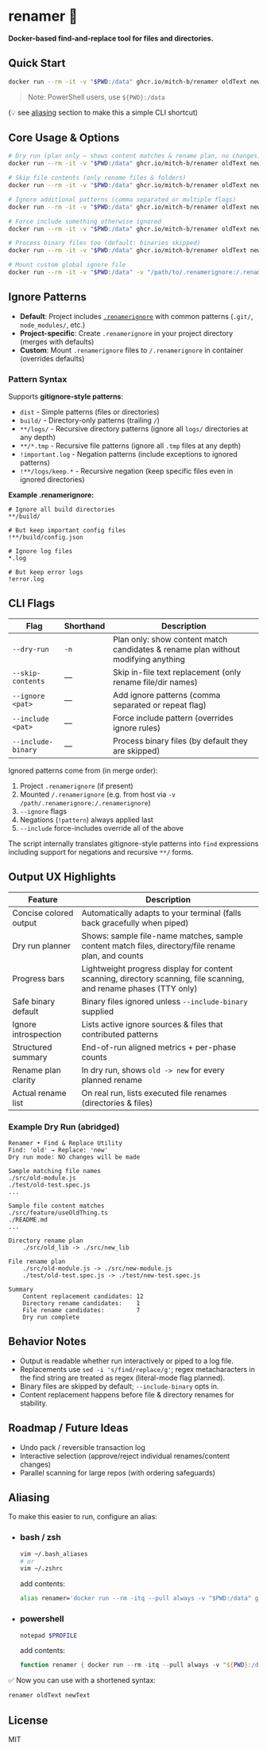# renamer 🔀

**Docker-based find-and-replace tool for files and directories.**

## Quick Start

```bash
docker run --rm -it -v "$PWD:/data" ghcr.io/mitch-b/renamer oldText newText
```

> Note: PowerShell users, use `${PWD}:/data`


(💡 see [aliasing](#aliasing) section to make this a simple CLI shortcut)

## Core Usage & Options

```bash
# Dry run (plan only – shows content matches & rename plan, no changes)
docker run --rm -it -v "$PWD:/data" ghcr.io/mitch-b/renamer oldText newText --dry-run

# Skip file contents (only rename files & folders)
docker run --rm -it -v "$PWD:/data" ghcr.io/mitch-b/renamer oldText newText --skip-contents

# Ignore additional patterns (comma separated or multiple flags)
docker run --rm -it -v "$PWD:/data" ghcr.io/mitch-b/renamer oldText newText --ignore "dist,build,*.log"

# Force include something otherwise ignored
docker run --rm -it -v "$PWD:/data" ghcr.io/mitch-b/renamer oldText newText --ignore "dist,build" --include dist/config.json

# Process binary files too (default: binaries skipped)
docker run --rm -it -v "$PWD:/data" ghcr.io/mitch-b/renamer oldText newText --include-binary

# Mount custom global ignore file
docker run --rm -it -v "$PWD:/data" -v "/path/to/.renamerignore:/.renamerignore" ghcr.io/mitch-b/renamer oldText newText
```

## Ignore Patterns

- **Default**: Project includes [`.renamerignore`](./.renamerignore) with common patterns (`.git/`, `node_modules/`, etc.)
- **Project-specific**: Create `.renamerignore` in your project directory (merges with defaults)
- **Custom**: Mount `.renamerignore` files to `/.renamerignore` in container (overrides defaults)

### Pattern Syntax

Supports **gitignore-style patterns**:

- `dist` - Simple patterns (files or directories)
- `build/` - Directory-only patterns (trailing `/`)  
- `**/logs/` - Recursive directory patterns (ignore all `logs/` directories at any depth)
- `**/*.tmp` - Recursive file patterns (ignore all `.tmp` files at any depth)
- `!important.log` - Negation patterns (include exceptions to ignored patterns)
- `!**/logs/keep.*` - Recursive negation (keep specific files even in ignored directories)

**Example .renamerignore:**
```
# Ignore all build directories
**/build/

# But keep important config files
!**/build/config.json

# Ignore log files
*.log

# But keep error logs  
!error.log
```

## CLI Flags

| Flag | Shorthand | Description |
|------|-----------|-------------|
| `--dry-run` | `-n` | Plan only: show content match candidates & rename plan without modifying anything |
| `--skip-contents` | — | Skip in-file text replacement (only rename file/dir names) |
| `--ignore <pat>` | — | Add ignore patterns (comma separated or repeat flag) |
| `--include <pat>` | — | Force include pattern (overrides ignore rules) |
| `--include-binary` | — | Process binary files (by default they are skipped) |

Ignored patterns come from (in merge order):
1. Project `.renamerignore` (if present)
2. Mounted `/.renamerignore` (e.g. from host via `-v /path/.renamerignore:/.renamerignore`)
3. `--ignore` flags
4. Negations (`!pattern`) always applied last
5. `--include` force-includes override all of the above

The script internally translates gitignore-style patterns into `find` expressions including support for negations and recursive `**/` forms.

## Output UX Highlights

| Feature | Description |
|---------|-------------|
| Concise colored output | Automatically adapts to your terminal (falls back gracefully when piped) |
| Dry run planner | Shows: sample file-name matches, sample content match files, directory/file rename plan, and counts |
| Progress bars | Lightweight progress display for content scanning, directory scanning, file scanning, and rename phases (TTY only) |
| Safe binary default | Binary files ignored unless `--include-binary` supplied |
| Ignore introspection | Lists active ignore sources & files that contributed patterns |
| Structured summary | End-of-run aligned metrics + per-phase counts |
| Rename plan clarity | In dry run, shows `old -> new` for every planned rename |
| Actual rename list | On real run, lists executed file renames (directories & files) |

### Example Dry Run (abridged)

```
Renamer • Find & Replace Utility
Find: 'old' → Replace: 'new'
Dry run mode: NO changes will be made

Sample matching file names
./src/old-module.js
./test/old-test.spec.js
...

Sample file content matches
./src/feature/useOldThing.ts
./README.md
...

Directory rename plan
    ./src/old_lib -> ./src/new_lib

File rename plan
    ./src/old-module.js -> ./src/new-module.js
    ./test/old-test.spec.js -> ./test/new-test.spec.js

Summary
    Content replacement candidates: 12
    Directory rename candidates:    1
    File rename candidates:         7
    Dry run complete
```

## Behavior Notes

* Output is readable whether run interactively or piped to a log file.
* Replacements use `sed -i 's/find/replace/g'`; regex metacharacters in the find string are treated as regex (literal-mode flag planned).
* Binary files are skipped by default; `--include-binary` opts in.
* Content replacement happens before file & directory renames for stability.

## Roadmap / Future Ideas

- Undo pack / reversible transaction log
- Interactive selection (approve/reject individual renames/content changes)
- Parallel scanning for large repos (with ordering safeguards)

## Aliasing

To make this easier to run, configure an alias:

* ### bash / zsh

    ```bash
    vim ~/.bash_aliases
    # or
    vim ~/.zshrc
    ```

    add contents:

    ```bash
    alias renamer='docker run --rm -itq --pull always -v "$PWD:/data" ghcr.io/mitch-b/renamer'
    ```

* ### powershell

    ```powershell
    notepad $PROFILE
    ```

    add contents:

    ```powershell
    function renamer { docker run --rm -itq --pull always -v "${PWD}:/data" ghcr.io/mitch-b/renamer $args }
    ```

✅ Now you can use with a shortened syntax:

```bash
renamer oldText newText
```

## License

MIT
